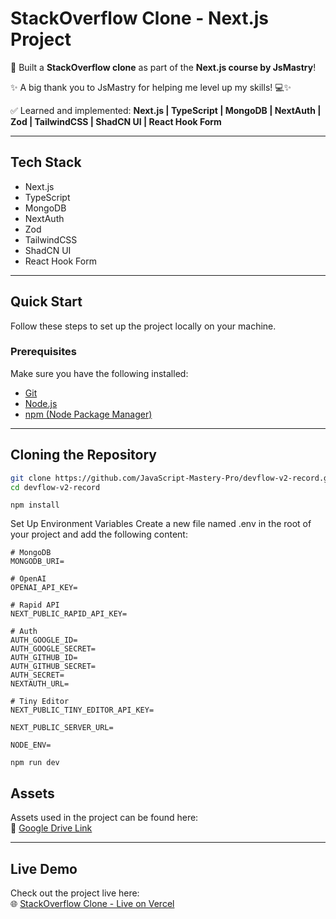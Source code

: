 # StackOverflow Clone - Next.js Project

🚀 Built a **StackOverflow clone** as part of the **Next.js course by JsMastry**!

✨  A big thank you to JsMastry for helping me level up my skills! 💻✨

✅ Learned and implemented: **Next.js | TypeScript | MongoDB | NextAuth | Zod | TailwindCSS | ShadCN UI | React Hook Form**


---

## Tech Stack

- Next.js  
- TypeScript  
- MongoDB  
- NextAuth  
- Zod  
- TailwindCSS  
- ShadCN UI  
- React Hook Form  


---

## Quick Start

Follow these steps to set up the project locally on your machine.

### Prerequisites

Make sure you have the following installed:

- [Git](https://git-scm.com/)  
- [Node.js](https://nodejs.org/)  
- [npm (Node Package Manager)](https://www.npmjs.com/)



---

## Cloning the Repository

```bash
git clone https://github.com/JavaScript-Mastery-Pro/devflow-v2-record.git
cd devflow-v2-record

```

```
npm install
```


Set Up Environment Variables
Create a new file named .env in the root of your project and add the following content:

```
# MongoDB
MONGODB_URI=

# OpenAI
OPENAI_API_KEY=

# Rapid API
NEXT_PUBLIC_RAPID_API_KEY=

# Auth
AUTH_GOOGLE_ID=
AUTH_GOOGLE_SECRET=
AUTH_GITHUB_ID=
AUTH_GITHUB_SECRET=
AUTH_SECRET=
NEXTAUTH_URL=

# Tiny Editor
NEXT_PUBLIC_TINY_EDITOR_API_KEY=

NEXT_PUBLIC_SERVER_URL=

NODE_ENV=

```

```
npm run dev
```

## Assets

Assets used in the project can be found here:  
📂 [Google Drive Link](https://drive.google.com/file/d/1nBru53dqIY4__A_WsburhpdiWUbdbncY/view)


---


## Live Demo

Check out the project live here:  
🌐 [StackOverflow Clone - Live on Vercel](https://nextjs-course-jsmastry-q6s8t9r8t-deshans-projects-840939a4.vercel.app/)





